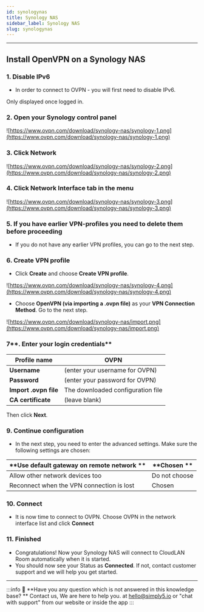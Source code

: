 ```yaml
---
id: synologynas
title: Synology NAS
sidebar_label: Synology NAS
slug: synologynas
---
```

---
## **Install OpenVPN on a Synology NAS**

### **1. Disable IPv6**

- In order to connect to OVPN - you will first need to disable IPv6.

Only displayed once logged in.

### **2. Open your Synology control panel**

![https://www.ovpn.com/download/synology-nas/synology-1.png](https://www.ovpn.com/download/synology-nas/synology-1.png)

### **3. Click Network**

![https://www.ovpn.com/download/synology-nas/synology-2.png](https://www.ovpn.com/download/synology-nas/synology-2.png)

### **4. Click Network Interface tab in the menu**

![https://www.ovpn.com/download/synology-nas/synology-3.png](https://www.ovpn.com/download/synology-nas/synology-3.png)

### **5. If you have earlier VPN-profiles you need to delete them before proceeding**

- If you do not have any earlier VPN profiles, you can go to the next step.

### **6. Create VPN profile**

- Click **Create** and choose **Create VPN profile**.

![https://www.ovpn.com/download/synology-nas/synology-4.png](https://www.ovpn.com/download/synology-nas/synology-4.png)

- Choose **OpenVPN (via importing a .ovpn file)** as your **VPN Connection Method**. Go to the next step.

![https://www.ovpn.com/download/synology-nas/import.png](https://www.ovpn.com/download/synology-nas/import.png)

### 7**. Enter your login credentials**

| **Profile name**      | **OVPN**                          |
| --------------------- | --------------------------------- |
| **Username**          | (enter your username for OVPN)    |
| **Password**          | (enter your password for OVPN)    |
| **Import .ovpn file** | The downloaded configuration file |
| **CA certificate**    | (leave blank)                     |

Then click **Next**.

### **9. Continue configuration**

- In the next step, you need to enter the advanced settings. Make sure the following settings are chosen:
  
| **Use default gateway on remote network ** | **Chosen  **  |
| ------------------------------------------ | ------------- |
| Allow other network devices too            | Do not choose |
| Reconnect when the VPN connection is lost  | Chosen        |

### **10. Connect**

- It is now time to connect to OVPN. Choose OVPN in the network interface list and click **Connect**

### **11. Finished**

- Congratulations! Now your Synology NAS will connect to CloudLAN Room automatically when it is started.
- You should now see your Status as **Connected**. If not, contact customer support and we will help you get started.
  
---

:::info
:information_desk_person: **Have you any question which is not answered in this knowledge base? **
Contact us, We are here to help you. at [hello@simply5.io](mailto:hello@simply5.io) or "chat with support" from our website or inside the app
:::